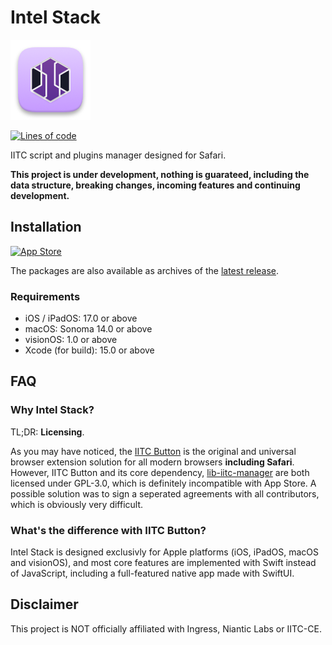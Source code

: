 # Intel Stack

![App Icon](App/Shared/Assets.xcassets/AppIcon.appiconset/macOS_128.png)

[![Lines of code](https://aschey.tech/tokei/github/lucka-me/intel-stack)](# "Repository")

IITC script and plugins manager designed for Safari.

**This project is under development, nothing is guarateed, including the data structure, breaking changes, incoming features and continuing development.**

## Installation

[![App Store](https://tools.applemediaservices.com/api/badges/download-on-the-app-store/black/en-us)](https://apps.apple.com/app/id6467517367 "App Store")

The packages are also available as archives of the [latest release](https://github.com/lucka-me/intel-stack/releases/latest "Latest release").

### Requirements
- iOS / iPadOS: 17.0 or above
- macOS: Sonoma 14.0 or above
- visionOS: 1.0 or above
- Xcode (for build): 15.0 or above

## FAQ

### Why Intel Stack?

TL;DR: **Licensing**.

As you may have noticed, the [IITC Button](https://github.com/IITC-CE/IITC-Button) is the original and universal browser extension solution for all modern browsers **including Safari**. However, IITC Button and its core dependency, [lib-iitc-manager](https://github.com/IITC-CE/lib-iitc-manager) are both licensed under GPL-3.0, which is definitely incompatible with App Store. A possible solution was to sign a seperated agreements with all contributors, which is obviously very difficult.

### What's the difference with IITC Button?

Intel Stack is designed exclusivly for Apple platforms (iOS, iPadOS, macOS and visionOS), and most core features are implemented with Swift instead of JavaScript, including a full-featured native app made with SwiftUI.

## Disclaimer

This project is NOT officially affiliated with Ingress, Niantic Labs or IITC-CE.